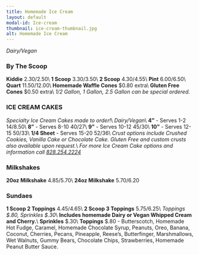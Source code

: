 ```yaml
---
title: Homemade Ice Cream
layout: default
modal-id: Ice-cream 
thumbnail: ice-cream-thumbnail.jpg 
alt: Homemade Ice Cream
---
```

*Dairy/Vegan*

### By The Scoop
**Kiddie** $2.30/$2.50\\
**1 Scoop** $3.30/$3.50\\
**2 Scoop** $4.30/$4.55\\
**Pint** $6.00/$6.50\\
**Quart** $11.50/$12.00\\
**Homemade Waffle Cones** $0.80 extra\\
**Gluten Free Cones** $0.50 extra\\
*1/2 Gallon, 1 Gallon, 2.5 Gallon can be special ordered.*

### ICE CREAM CAKES
*Specialty Ice Cream Cakes made to order!*\\
*Dairy/Vegan*\\
**4”** - Serves 1-2 $14/$8.50\\
**8”** - Serves 8-10 $40/$27\\
**9”** - Serves 10-12 $45/$30\\
**10”** - Serves 12-15 $50/$33\\
**1/4 Sheet** - Serves 15-20 $52/$36\\
*Crust options include Crushed Cookies, Vanilla Cake or Chocolate Cake. Gluten Free and custom crusts also available upon request.*\\
*For more Ice Cream Cake options and information call <a href="tel:18282542224">828.254.2224</a>*

### Milkshakes 
**20oz Milkshake** $4.85/$5.70\\
**24oz Milkshake** $5.70/$6.20

### Sundaes
**1 Scoop 2 Toppings** $4.45/$4.65\\
**2 Scoop 3 Toppings** $5.75/$6.25\\
*Toppings $.80, Sprinkles $.30*\\
**Includes homemade Dairy or Vegan Whipped Cream and Cherry.**\\
**Sprinkles** $.30\\
**Toppings** $.80 - Butterscotch, Homemade Hot Fudge, Caramel, Homemade Chocolate Syrup, Peanuts, Oreo, Banana, Coconut, Cherries, Pecans, Pineapple, Reese’s, Butterfinger, Marshmallows, Wet Walnuts, Gummy Bears, Chocolate Chips, Strawberries, Homemade Peanut Butter Sauce.
